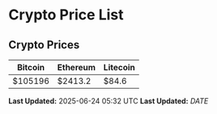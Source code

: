 # Crypto Price List

## Crypto Prices
| Bitcoin | Ethereum | Litecoin |
| ------- | -------- | -------- |
| $105196 | $2413.2 | $84.6 |
**Last Updated:** 2025-06-24 05:32 UTC
**Last Updated:** $DATE$
